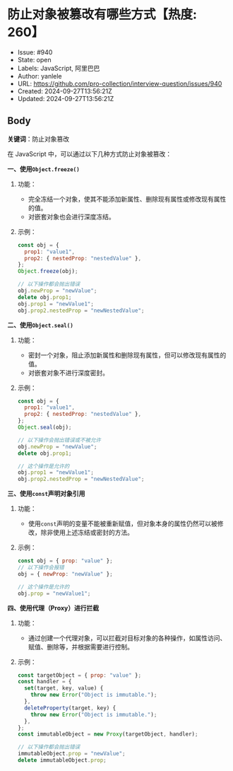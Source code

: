 # 防止对象被篡改有哪些方式【热度: 260】

- Issue: #940
- State: open
- Labels: JavaScript, 阿里巴巴
- Author: yanlele
- URL: https://github.com/pro-collection/interview-question/issues/940
- Created: 2024-09-27T13:56:21Z
- Updated: 2024-09-27T13:56:21Z

## Body

**关键词**：防止对象篡改

在 JavaScript 中，可以通过以下几种方式防止对象被篡改：

**一、使用`Object.freeze()`**

1. 功能：

   - 完全冻结一个对象，使其不能添加新属性、删除现有属性或修改现有属性的值。
   - 对嵌套对象也会进行深度冻结。

2. 示例：

   ```javascript
   const obj = {
     prop1: "value1",
     prop2: { nestedProp: "nestedValue" },
   };
   Object.freeze(obj);

   // 以下操作都会抛出错误
   obj.newProp = "newValue";
   delete obj.prop1;
   obj.prop1 = "newValue1";
   obj.prop2.nestedProp = "newNestedValue";
   ```

**二、使用`Object.seal()`**

1. 功能：

   - 密封一个对象，阻止添加新属性和删除现有属性，但可以修改现有属性的值。
   - 对嵌套对象不进行深度密封。

2. 示例：

   ```javascript
   const obj = {
     prop1: "value1",
     prop2: { nestedProp: "nestedValue" },
   };
   Object.seal(obj);

   // 以下操作会抛出错误或不被允许
   obj.newProp = "newValue";
   delete obj.prop1;

   // 这个操作是允许的
   obj.prop1 = "newValue1";
   obj.prop2.nestedProp = "newNestedValue";
   ```

**三、使用`const`声明对象引用**

1. 功能：

   - 使用`const`声明的变量不能被重新赋值，但对象本身的属性仍然可以被修改，除非使用上述冻结或密封的方法。

2. 示例：

   ```javascript
   const obj = { prop: "value" };
   // 以下操作会报错
   obj = { newProp: "newValue" };

   // 这个操作是允许的
   obj.prop = "newValue1";
   ```

**四、使用代理（Proxy）进行拦截**

1. 功能：

   - 通过创建一个代理对象，可以拦截对目标对象的各种操作，如属性访问、赋值、删除等，并根据需要进行控制。

2. 示例：

   ```javascript
   const targetObject = { prop: "value" };
   const handler = {
     set(target, key, value) {
       throw new Error("Object is immutable.");
     },
     deleteProperty(target, key) {
       throw new Error("Object is immutable.");
     },
   };
   const immutableObject = new Proxy(targetObject, handler);

   // 以下操作都会抛出错误
   immutableObject.prop = "newValue";
   delete immutableObject.prop;
   ```

